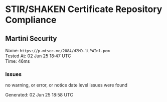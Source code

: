 # STIR/SHAKEN Certificate Repository Compliance

## Martini Security

Name: `https://p.mtsec.me/2884/d2MD-lLPWInl.pem`\
Tested At: 02 Jun 25 18:47 UTC\
Time: 46ms

### Issues

no warning, or error, or notice date level issues were found

Generated: 02 Jun 25 18:58 UTC